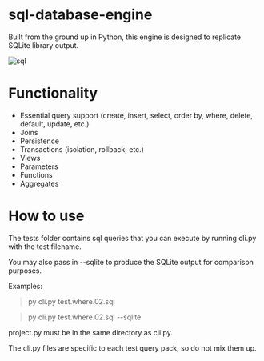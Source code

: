 # sql-database-engine
Built from the ground up in Python, this engine is designed to replicate SQLite library output.

![sql](https://github.com/ant-cap/sql-database-engine/assets/61441638/350a63d9-344a-40be-8bcc-ff9ae15586fb)


# Functionality
- Essential query support (create, insert, select, order by, where, delete, default, update, etc.)
- Joins
- Persistence
- Transactions (isolation, rollback, etc.)
- Views
- Parameters
- Functions
- Aggregates

# How to use
The tests folder contains sql queries that you can execute by running cli.py with the test filename.

You may also pass in --sqlite to produce the SQLite output for comparison purposes.

Examples:

> py cli.py test.where.02.sql

> py cli.py test.where.02.sql --sqlite


project.py must be in the same directory as cli.py.

The cli.py files are specific to each test query pack, so do not mix them up.

